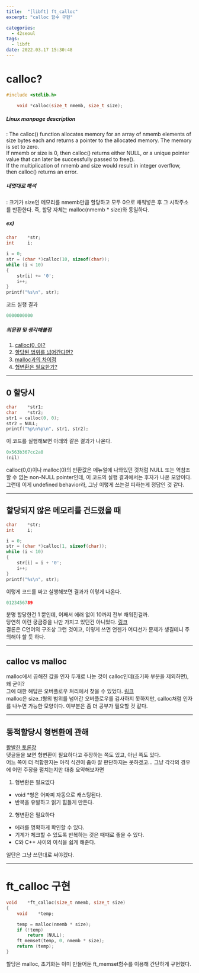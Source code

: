 ```yaml
---
title:  "[libft] ft_calloc"
excerpt: "calloc 함수 구현"

categories:
  - 42seoul
tags:
  - libft
date: 2022.03.17 15:30:48
---
```


# calloc?

```c
#include <stdlib.h>

    void *calloc(size_t nmemb, size_t size);
```

##### Linux manpage description    
:  The calloc() function allocates memory for an array of nmemb elements of size bytes each and returns a pointer to the allocated memory. The memory is set to zero.    
If nmemb or size is 0, then calloc() returns either NULL, or a unique pointer value  that can later be successfully passed to free().    
If the multiplication of nmemb and size would result in integer overflow, then calloc() returns an error.    

##### 내멋대로 해석    
: 크기가 size인 메모리를 nmemb만큼 할당하고 모두 0으로 채워넣은 후 그 시작주소를 반환한다. 즉, 할당 자체는 malloc(nmemb * size)와 동일하다.    

##### ex)    
```c
char	*str;
int		i;

i = 0;
str = (char *)calloc(10, sizeof(char));
while (i < 10)
{
	str[i] += '0';
	i++;
}
printf("%s\n", str);
```
코드 실행 결과
```c
0000000000
```

##### 의문점 및 생각해볼점    
1. [calloc(0, 0)?](#0-할당시)
2. [할당된 범위를 넘어간다면?](#할당되지-않은-메모리를-건드렸을-때)
3. [malloc과의 차이점](#calloc-vs-malloc)
4. [형변환은 필요한가?](#동적할당시-형변환에-관해)

***

## 0 할당시
```c
char	*str1;
char	*str2;
str1 = calloc(0, 0);
str2 = NULL;
printf("%p\n%p\n", str1, str2);
```
이 코드를 실행해보면 아래와 같은 결과가 나온다.    
```c
0x563b367cc2a0
(nil)
```
calloc(0,0)이나 malloc(0)의 반환값은 메뉴얼에 나와있던 것처럼 NULL 또는 역참조할 수 없는 non-NULL pointer인데, 이 코드의 실행 결과에서는 후자가 나온 모양이다.    
그런데 이게 undefined behavior라, 그냥 이렇게 쓰는걸 피하는게 정답인 것 같다.

***

## 할당되지 않은 메모리를 건드렸을 때
```c
char	*str;
int		i;

i = 0;
str = (char *)calloc(1, sizeof(char));
while (i < 10)
{
	str[i] = i + '0';
	i++;
}
printf("%s\n", str);
```
이렇게 코드를 짜고 실행해보면 결과가 이렇게 나온다.
```c
0123456789
```
분명 할당한건 1 뿐인데, 어째서 에러 없이 10까지 전부 채워진걸까.    
당연히 이런 궁금증을 나만 가지고 있던건 아니었다. [링크](http://1st.gamecodi.com/board/zboard.php?id=GAMECODI_Talkdev&no=2453)    
결론은 C언어의 구조상 그런 것이고, 이렇게 쓰면 언젠가 어디선가 문제가 생길테니 주의해야 할 듯 하다.    

***

## calloc vs malloc
malloc에서 곱해진 값을 인자 두개로 나눈 것이 calloc인데(초기화 부분을 제외하면), 왜 굳이?    
그에 대한 해답은 오버플로우 처리에서 찾을 수 있었다. [링크](https://stackoverflow.com/questions/4083916/two-arguments-to-calloc)    
malloc은 size_t형의 범위를 넘어간 오버플로우를 검사하지 못하지만, calloc처럼 인자를 나누면 가능한 모양이다. 이부분은 좀 더 공부가 필요할 것 같다.    

***

## 동적할당시 형변환에 관해
[활발한 토론장](https://stackoverflow.com/questions/605845/do-i-cast-the-result-of-malloc)    
댓글들을 보면 형변환이 필요하다고 주장하는 쪽도 있고, 아닌 쪽도 있다.    
어느 쪽이 더 적합한지는 아직 식견이 좁아 잘 판단하지는 못하겠고... 그냥 각각의 경우에 어떤 주장을 펼치는지만 대충 요약해보자면    
1. 형변환은 필요없다    
* void *형은 어짜피 자동으로 캐스팅된다.    
* 반복을 유발하고 읽기 힘들게 만든다.    
2. 형변환은 필요하다
* 에러를 명확하게 확인할 수 있다.    
* 기계가 체크할 수 있도록 반복하는 것은 때때로 좋을 수 있다.    
* C와 C++ 사이의 이식을 쉽게 해준다.    

일단은 그냥 쓰던대로 써야겠다.    

***

# ft_calloc 구현

```c
void	*ft_calloc(size_t nmemb, size_t size)
{
	void	*temp;

	temp = malloc(nmemb * size);
	if (!temp)
		return (NULL);
	ft_memset(temp, 0, nmemb * size);
	return (temp);
}

```
할당은 malloc, 초기화는 이미 만들어둔 ft_memset함수를 이용해 간단하게 구현했다.    

